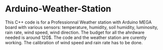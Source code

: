 # Arduino-Weather-Station
This C++ code is for a Professionnal Weather station with Arduino MEGA board with various sensors: temperature, humidity, soil humidity, luminosity, rain rate, wind speed, wind direction. The budget for all the ahrdware needed is around 120$. The code and the weather station are curently working. The calibration of wind speed and rain rate has to be done.
